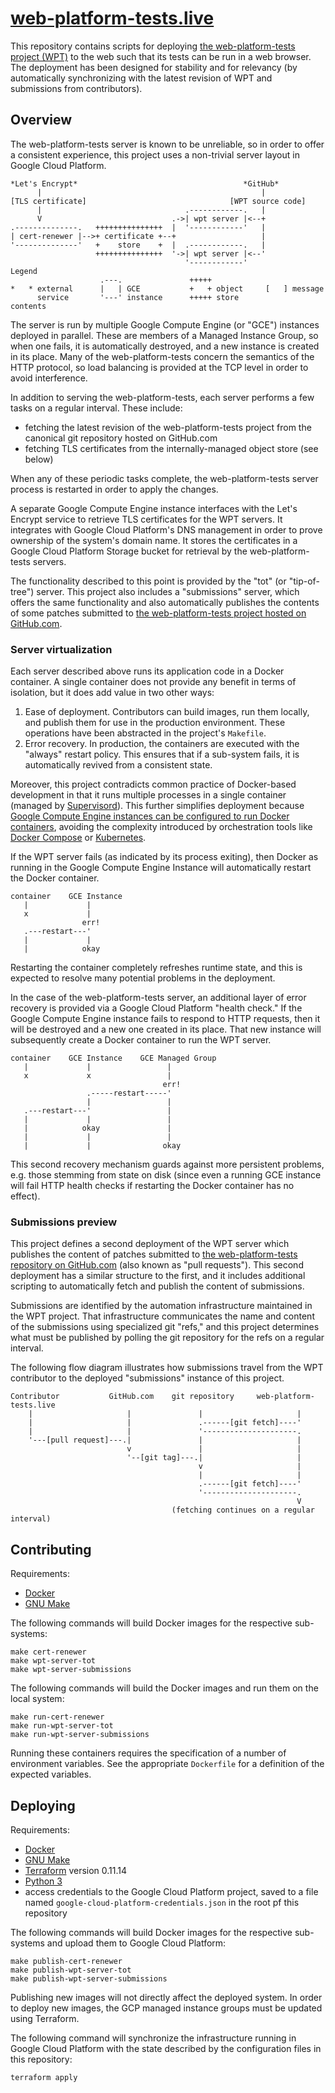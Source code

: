# [web-platform-tests.live](http://web-platform-tests.live)

This repository contains scripts for deploying [the web-platform-tests project
(WPT)](https://github.com/web-platform-tests/wpt) to the web such that its
tests can be run in a web browser. The deployment has been designed for
stability and for relevancy (by automatically synchronizing with the latest
revision of WPT and submissions from contributors).

## Overview

The web-platform-tests server is known to be unreliable, so in order to offer a
consistent experience, this project uses a non-trivial server layout in Google
Cloud Platform.


    *Let's Encrypt*                                     *GitHub*
          |                                                 |
    [TLS certificate]                                [WPT source code]
          |                                .------------.   |
          V                             .->| wpt server |<--+
    .--------------.   +++++++++++++++  |  '------------'   |
    | cert-renewer |-->+ certificate +--+                   |
    '--------------'   +    store    +  |  .------------.   |
                       +++++++++++++++  '->| wpt server |<--'
                                           '------------'
    Legend
                        .---.               +++++
    *   * external      |   | GCE           +   + object     [   ] message
          service       '---' instance      +++++ store            contents

The server is run by multiple Google Compute Engine (or "GCE") instances
deployed in parallel. These are members of a Managed Instance Group, so when
one fails, it is automatically destroyed, and a new instance is created in its
place. Many of the web-platform-tests concern the semantics of the HTTP
protocol, so load balancing is provided at the TCP level in order to avoid
interference.

In addition to serving the web-platform-tests, each server performs a few tasks
on a regular interval. These include:

- fetching the latest revision of the web-platform-tests project from the
  canonical git repository hosted on GitHub.com
- fetching TLS certificates from the internally-managed object store (see
  below)

When any of these periodic tasks complete, the web-platform-tests server
process is restarted in order to apply the changes.

A separate Google Compute Engine instance interfaces with the Let's Encrypt
service to retrieve TLS certificates for the WPT servers. It integrates with
Google Cloud Platform's DNS management in order to prove ownership of the
system's domain name. It stores the certificates in a Google Cloud Platform
Storage bucket for retrieval by the web-platform-tests servers.

The functionality described to this point is provided by the "tot" (or
"tip-of-tree") server. This project also includes a "submissions" server, which
offers the same functionality and also automatically publishes the contents of
some patches submitted to [the web-platform-tests project hosted on
GitHub.com](https://github.com/web-platform-tests/wpt).

### Server virtualization

Each server described above runs its application code in a Docker container. A
single container does not provide any benefit in terms of isolation, but it
does add value in two other ways:

1. Ease of deployment. Contributors can build images, run them locally, and
   publish them for use in the production environment. These operations have
   been abstracted in the project's `Makefile`.
2. Error recovery. In production, the containers are executed with the "always"
   restart policy. This ensures that if a sub-system fails, it is automatically
   revived from a consistent state.

Moreover, this project contradicts common practice of Docker-based development
in that it runs multiple processes in a single container (managed by
[Supervisord](http://supervisord.org/)). This further simplifies deployment
because [Google Compute Engine instances can be configured to run Docker
containers](https://cloud.google.com/compute/docs/containers/deploying-containers),
avoiding the complexity introduced by orchestration tools like [Docker
Compose](https://docs.docker.com/compose/) or
[Kubernetes](https://kubernetes.io/).

If the WPT server fails (as indicated by its process exiting), then Docker as
running in the Google Compute Engine Instance will automatically restart the
Docker container.

    container    GCE Instance
       |             |
       x             |
                    err!
       .---restart---'
       |             |
       |            okay

Restarting the container completely refreshes runtime state, and this is
expected to resolve many potential problems in the deployment.

In the case of the web-platform-tests server, an additional layer of error
recovery is provided via a Google Cloud Platform "health check." If the Google
Compute Engine instance fails to respond to HTTP requests, then it will be
destroyed and a new one created in its place. That new instance will
subsequently create a Docker container to run the WPT server.

    container    GCE Instance    GCE Managed Group
       |             |                 |
       x             x                 |
                                      err!
                     .-----restart-----'
                     |                 |
       .---restart---'                 |
       |             |                 |
       |            okay               |
       |             |                 |
       |             |                okay

This second recovery mechanism guards against more persistent problems, e.g.
those stemming from state on disk (since even a running GCE instance will fail
HTTP health checks if restarting the Docker container has no effect).

### Submissions preview

This project defines a second deployment of the WPT server which publishes the
content of patches submitted to [the web-platform-tests repository on
GitHub.com](https://github.com/web-platform-tests/wpt) (also known as "pull
requests"). This second deployment has a similar structure to the first, and it
includes additional scripting to automatically fetch and publish the content of
submissions.

Submissions are identified by the automation infrastructure maintained in the
WPT project. That infrastructure communicates the name and content of the
submissions using specialized git "refs," and this project determines what must
be published by polling the git repository for the refs on a regular interval.

The following flow diagram illustrates how submissions travel from the WPT
contributor to the deployed "submissions" instance of this project.

    Contributor           GitHub.com    git repository     web-platform-tests.live
        |                     |               |                     |
        |                     |               .------[git fetch]----'
        |                     |               '---------------------.
        '---[pull request]---.|               |                     |
                              v               |                     |
                              '--[git tag]---.|                     |
                                              v                     |
                                              |                     |
                                              .------[git fetch]----'
                                              '---------------------.
                                                                    V
                                        (fetching continues on a regular interval)

## Contributing

Requirements:

- [Docker](https://www.docker.com/)
- [GNU Make](https://www.gnu.org/software/make/)

The following commands will build Docker images for the respective sub-systems:

    make cert-renewer
    make wpt-server-tot
    make wpt-server-submissions

The following commands will build the Docker images and run them on the local
system:

    make run-cert-renewer
    make run-wpt-server-tot
    make run-wpt-server-submissions

Running these containers requires the specification of a number of environment
variables. See the appropriate `Dockerfile` for a definition of the expected
variables.

## Deploying

Requirements:

- [Docker](https://www.docker.com/)
- [GNU Make](https://www.gnu.org/software/make/)
- [Terraform](https://www.terraform.io/) version 0.11.14
- [Python 3](https://python.org)
- access credentials to the Google Cloud Platform project, saved to a file named
  `google-cloud-platform-credentials.json` in the root pf this repository

The following commands will build Docker images for the respective sub-systems
and upload them to Google Cloud Platform:

    make publish-cert-renewer
    make publish-wpt-server-tot
    make publish-wpt-server-submissions

Publishing new images will not directly affect the deployed system. In order to
deploy new images, the GCP managed instance groups must be updated using
Terraform.

The following command will synchronize the infrastructure running in Google
Cloud Platform with the state described by the configuration files in this
repository:

    terraform apply
